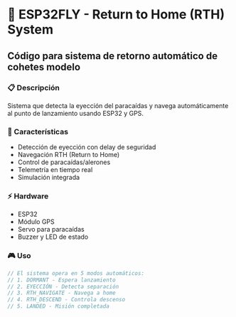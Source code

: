 # 🚀 ESP32FLY - Return to Home (RTH) System

## Código para sistema de retorno automático de cohetes modelo

### 📋 Descripción
Sistema que detecta la eyección del paracaídas y navega automáticamente al punto de lanzamiento usando ESP32 y GPS.

### 🔧 Características
- Detección de eyección con delay de seguridad
- Navegación RTH (Return to Home)
- Control de paracaídas/alerones
- Telemetría en tiempo real
- Simulación integrada

### ⚡ Hardware
- ESP32
- Módulo GPS
- Servo para paracaídas
- Buzzer y LED de estado

### 🎮 Uso
```cpp
// El sistema opera en 5 modos automáticos:
// 1. DORMANT - Espera lanzamiento
// 2. EYECCIÓN - Detecta separación  
// 3. RTH_NAVIGATE - Navega a home
// 4. RTH_DESCEND - Controla descenso
// 5. LANDED - Misión completada
